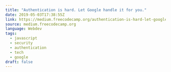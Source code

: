 ```yaml
---
title: "Authentication is hard. Let Google handle it for you."
date: 2019-05-03T17:38:55Z
link: https://medium.freecodecamp.org/authentication-is-hard-let-google-handle-it-for-you-503f23315d07?source=rss----336d898217ee---4
source: medium.freecodecamp.org
language: Webdev
tags:
  - javascript
  - security
  - authentication
  - tech
  - google
draft: false
---
```

